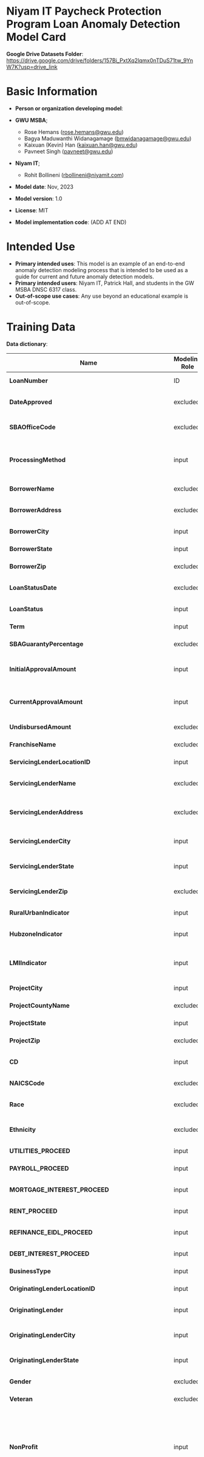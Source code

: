 # Niyam IT Paycheck Protection Program Loan Anomaly Detection Model Card

**Google Drive Datasets Folder**: https://drive.google.com/drive/folders/157Bi_PxtXq2lqmx0nTDuS71tw_9YnW7K?usp=drive_link

# Basic Information

* **Person or organization developing model**:
* **GWU MSBA**;
  * Rose Hemans (rose.hemans@gwu.edu)
  * Bagya Maduwanthi Widanagamage (bmwidanagamage@gwu.edu)
  * Kaixuan (Kevin) Han (kaixuan.han@gwu.edu)
  * Pavneet Singh (pavneet@gwu.edu)
* **Niyam IT**;
  * Rohit Bollineni (rbollineni@niyamit.com)
  
* **Model date**: Nov, 2023
* **Model version**: 1.0
* **License**: MIT
* **Model implementation code**: (ADD AT END)

# Intended Use
* **Primary intended uses**: This model is an example of an end-to-end anomaly detection modeling process that is intended to be used as a guide for current and future anomaly detection models.
* **Primary intended users**: Niyam IT, Patrick Hall, and students in the GW MSBA DNSC 6317 class.
* **Out-of-scope use cases**: Any use beyond an educational example is out-of-scope.

# Training Data

**Data dictionary**: 

| Name                              | Modeling Role | Measurement Level | Description                                                               |
| --------------------------------- | ------------- | ----------------- | ------------------------------------------------------------------------- |
| **LoanNumber**                    | ID            | int               | unique row identifier                                                      |
| **DateApproved**                  | excluded         | date              | date when the loan was approved                                            |
| **SBAOfficeCode**                 | excluded         | categorical       | SBA Origination Office Code                                                |
| **ProcessingMethod**              | input         | categorical       | Loan Delivery Method (PPP for first draw; PPS for second draw)             |
| **BorrowerName**                  | excluded         | text              | Name of the borrower                                                       |
| **BorrowerAddress**               | excluded         | text              | Street address of the borrower                                             |
| **BorrowerCity**                  | input         | categorical       | City of the borrower                                                        |
| **BorrowerState**                 | input         | categorical       | State of the borrower                                                       |
| **BorrowerZip**                   | excluded         | categorical       | Zip code of the borrower                                                   |
| **LoanStatusDate**                | excluded         | date              | Date indicating the loan status                                            |
| **LoanStatus**                    | input         | categorical       | Description of loan status                                                 |
| **Term**                          | input         | int               | Loan Maturity in Months                                                    |
| **SBAGuarantyPercentage**         | excluded         | float             | Percentage of SBA Guaranty                                                 |
| **InitialApprovalAmount**         | input         | float             | Loan Approval Amount (at origination)                                      |
| **CurrentApprovalAmount**         | input         | float             | Loan Approval Amount (current)                                             |
| **UndisbursedAmount**             | excluded         | float             | Amount not yet disbursed                                                   |
| **FranchiseName**                 | excluded         | categorical       | Name of the franchise                                                      |
| **ServicingLenderLocationID**     | input         | categorical       | Lender Location ID                                                         |
| **ServicingLenderName**           | excluded         | categorical       | Name of the servicing lender                                               |
| **ServicingLenderAddress**        | excluded         | text              | Street address of the servicing lender                                     |
| **ServicingLenderCity**           | input         | categorical       | City of the servicing lender                                               |
| **ServicingLenderState**          | input         | categorical       | State of the servicing lender                                              |
| **ServicingLenderZip**            | excluded         | categorical       | Zip code of the servicing lender                                           |
| **RuralUrbanIndicator**           | input         | categorical       | Indicator for rural or urban                                               |
| **HubzoneIndicator**              | input         | categorical       | Indicator for Hubzone (Y/N)                                                |
| **LMIIndicator**                  | input         | categorical       | Indicator for Low to Moderate Income (Y/N)                                 |
| **ProjectCity**                   | input         | categorical       | City of the project                                                        |
| **ProjectCountyName**             | excluded         | categorical       | County Name of the project                                                 |
| **ProjectState**                  | input         | categorical       | State of the project                                                       |
| **ProjectZip**                    | excluded         | categorical       | Zip code of the project                                                    |
| **CD**                            | input         | categorical       | Project Congressional District                                              |
| **NAICSCode**                     | excluded         | categorical       | NAICS 6 digit code                                                         |
| **Race**                          | excluded         | categorical       | Borrower Race Description                                                  |
| **Ethnicity**                     | excluded         | categorical       | Borrower Ethnicity Description                                             |
| **UTILITIES_PROCEED**             | input         | float             | Proceeds for utilities                                                     |
| **PAYROLL_PROCEED**               | input         | float             | Proceeds for payroll                                                       |
| **MORTGAGE_INTEREST_PROCEED**     | input         | float             | Proceeds for mortgage interest                                             |
| **RENT_PROCEED**                  | input         | float             | Proceeds for rent                                                          |
| **REFINANCE_EIDL_PROCEED**        | input         | float             | Proceeds for EIDL refinance                                                |
| **DEBT_INTEREST_PROCEED**         | input         | float             | Proceeds for debt interest                                                 |
| **BusinessType**                  | input         | categorical       | Description of business type                                               |
| **OriginatingLenderLocationID**   | input         | categorical       | Originating Lender ID                                                      |
| **OriginatingLender**             | input         | categorical       | Name of the originating lender                                             |
| **OriginatingLenderCity**         | input         | categorical       | City of the originating lender                                             |
| **OriginatingLenderState**        | input         | categorical       | State of the originating lender                                            |
| **Gender**                        | excluded         | categorical       | Gender Indicator                                                           |
| **Veteran**                       | excluded         | categorical       | Veteran Indicator                                                          |
| **NonProfit**                     | input         | categorical       | 'Yes' if Business Type = Non-Profit Organization or Non-Profit Childcare Center or 501(c) Non Profit |
| **UTILITIES_PROCEED_purpose**     | input         | categorical       | Purpose of utilities proceeds                                              |
| **PAYROLL_PROCEED_purpose**       | input         | categorical       | Purpose of payroll proceeds                                                |
| **MORTGAGE_INTEREST_PROCEED_purpose** | input    | categorical       | Purpose of mortgage interest proceeds                                      |
| **RENT_PROCEED_purpose**          | input         | categorical       | Purpose of rent proceeds                                                   |
| **REFINANCE_EIDL_PROCEED_purpose**| input        | categorical       | Purpose of EIDL refinance proceeds                                         |
| **HEALTH_CARE_PROCEED_purpose**   | input         | categorical       | Purpose of healthcare proceeds                                             |
| **DEBT_INTEREST_PROCEED_purpose** | input         | categorical       | Purpose of debt interest proceeds                                          |
| **NAICS Industry Description**    | input         | categorical       | Description of NAICS industry                                              |
| **Size standards in number of employees** | input | categorical  | Size standards in number of employees                                      |
| **Forgiven**                      | input        | categorical       | Categorical indicator if the loan is forgiven                              |
| **non_forgiven_loan_portion**     | input        | float             | Portion of the loan not forgiven                                           |
| **ApprovalDifference**            | input        | float             | Difference between initial and current approval amount                     |
| **ApprovalDifference_per_employee** | input     | float             | Approval difference per employee                                           |
| **InitialApprovalAmount_per_employee** | input  | float             | Initial approval amount per employee                                       |
| **CurrentApprovalAmount_per_employee** | input  | float             | Current approval amount per employee                                       |
| **UTILITIES_PROCEED_per_employee** | input       | float             | Utilities proceeds per employee                                            |
| **PAYROLL_PROCEED_per_employee**  | input       | float             | Payroll proceeds per employee                                              |
| **MORTGAGE_INTEREST_PROCEED_per_employee** | input | float      | Mortgage interest proceeds per employee                                   |
| **RENT_PROCEED_per_employee**     | input        | float             | Rent proceeds per employee                                                 |
| **REFINANCE_EIDL_PROCEED_per_employee** | input | float           | EIDL refinance proceeds per employee                                       |
| **HEALTH_CARE_PROCEED_per_employee** | input   | float             | Healthcare proceeds per employee                                           |
| **DEBT_INTEREST_PROCEED_per_employee** | input | float           | Debt interest proceeds per employee                                        |
| **ForgivenessAmount_per_employee** | input       | float             | Forgiveness amount per employee                                            |
| **Prior PPP count**               | input         | int               | Count of previous PPP loans                                                |
| **Prior PPS count**               | input         | int               | Count of previous PPS loans                                                |
| **expected_UTILITIES_PROCEED**    | input        | float             | Expected utilities proceeds                                                |
| **expected_PAYROLL_PROCEED**      | input        | float             | Expected payroll proceeds                                                  |
| **expected_MORTGAGE_INTEREST_PROCEED** | input | float           | Expected mortgage interest proceeds                                        |
| **expected_RENT_PROCEED**         | input        | float             | Expected rent proceeds                                                     |
| **expected_REFINANCE_EIDL_PROCEED** | input      | float             | Expected EIDL refinance proceeds                                           |
| **expected_HEALTH_CARE_PROCEED**  | input        | float             | Expected healthcare proceeds                                               |
| **expected_DEBT_INTEREST_PROCEED** | input      | float             | Expected debt interest proceeds                                            |
| **expected_ForgivenessAmount**    | input        | float             | Expected forgiveness amount                                                |
| **expected_ApprovalDifference**   | input        | float             | Expected approval difference                                               |
| **expected_InitialApprovalAmount** | input       | float             | Expected initial approval amount                                            |
| **expected_CurrentApprovalAmount** | input       | float             | Expected current approval amount                                           |
| **deviant_JR**                    | input         | float             | Deviant value for jobs reported                                                      |
| **deviant_JR_risk_score**         | input        | float             | Risk score for deviant jobs reported                                                  |
| **deviant_UTILITIES_PROCEED**     | input         | float             | Deviant value for utilities proceeds                                       |
| **deviant_PAYROLL_PROCEED**       | input         | float             | Deviant value for payroll proceeds                                         |
| **deviant_MORTGAGE_INTEREST_PROCEED** | input   | float             | Deviant value for mortgage interest proceeds                               |
| **deviant_RENT_PROCEED**          | input         | float             | Deviant value for rent proceeds                                            |
| **deviant_HEALTH_CARE_PROCEED**   | input         | float             | Deviant value for healthcare proceeds                                      |
| **deviant_DEBT_INTEREST_PROCEED** | input         | float             | Deviant value for debt interest proceeds                                   |
| **deviant_ForgivenessAmount**     | input         | float             | Deviant value for forgiveness amount                                       |
| **deviant_ApprovalDifference**    | input         | float             | Deviant value for approval difference                                      |
| **deviant_InitialApprovalAmount** | input         | float             | Deviant value for initial approval amount                                  |
| **deviant_CurrentApprovalAmount** | input         | float             | Deviant value for current approval amount                                  |
| **deviant_UTILITIES_PROCEED_risk_score** | input | float           | Risk score for deviant utilities proceeds                                  |
| **deviant_PAYROLL_PROCEED_risk_score** | input   | float           | Risk score for deviant payroll proceeds                                    |
| **deviant_MORTGAGE_INTEREST_PROCEED_risk_score** | input | float   | Risk score for deviant mortgage interest proceeds                          |
| **deviant_RENT_PROCEED_risk_score** | input     | float           | Risk score for deviant rent proceeds                                       |
| **deviant_REFINANCE_EIDL_PROCEED_risk_score** | input | float      | Risk score for deviant EIDL refinance proceeds                             |
| **deviant_HEALTH_CARE_PROCEED_risk_score** | input  | float           | Risk score for deviant healthcare proceeds                                 |
| **deviant_DEBT_INTEREST_PROCEED_risk_score** | input | float        | Risk score for deviant debt interest proceeds                              |
| **deviant_ForgivenessAmount_risk_score** | input | float           | Risk score for deviant forgiveness amount                                  |
| **deviant_ApprovalDifference_risk_score** | input | float          | Risk score for deviant approval difference                                 |
| **deviant_InitialApprovalAmount_risk_score** | input | float        | Risk score for deviant initial approval amount                             |
| **deviant_CurrentApprovalAmount_risk_score** | input | float        | Risk score for deviant current approval amount                             |
| **average_risk_score**            | output        | float             | Average risk score                                                         |



* **Source of training data**:
* Small Business Administration (https://data.sba.gov/dataset/ppp-foia),
* Data.gov (https://catalog.data.gov/dataset/small-business-administration-sba-size-standards-table)
  
* **Number of rows in training data**:
  * Training rows: 965,548
 
# Model details
* **Columns used as inputs in the final model**: 'ProcessingMethod', 'LoanStatus', 'Term',
                  'InitialApprovalAmount', 'CurrentApprovalAmount', 'ForgivenessAmount', 
                  'RuralUrbanIndicator', 'HubzoneIndicator', 'LMIIndicator',
                  'BusinessAgeDescription', 'CD', 'JobsReported', 'NonProfit',
                  'BusinessType', 'NAICS Industry Description', 'Size standards in number of employees',
                  'UTILITIES_PROCEED', 'PAYROLL_PROCEED', 'MORTGAGE_INTEREST_PROCEED',
                  'RENT_PROCEED', 'REFINANCE_EIDL_PROCEED', 'HEALTH_CARE_PROCEED', 'DEBT_INTEREST_PROCEED',
                  'non_forgiven_loan_portion', 'ApprovalDifference', 'ApprovalDifference_per_employee',
                  'InitialApprovalAmount_per_employee', 'CurrentApprovalAmount_per_employee',
                  'UTILITIES_PROCEED_per_employee', 'PAYROLL_PROCEED_per_employee', 'MORTGAGE_INTEREST_PROCEED_per_employee',
                  'RENT_PROCEED_per_employee', 'REFINANCE_EIDL_PROCEED_per_employee', 'HEALTH_CARE_PROCEED_per_employee',
                  'DEBT_INTEREST_PROCEED_per_employee', 'ForgivenessAmount_per_employee',
                  'BorrowerCity', 'BorrowerState', 'ServicingLenderCity', 'ServicingLenderState',
                  'ServicingLenderLocationID', 'ProjectCity', 'ProjectState',
                  'OriginatingLenderLocationID', 'OriginatingLender', 'OriginatingLenderCity', 'OriginatingLenderState',
                  'deviant_JR', 'deviant_UTILITIES_PROCEED', 'deviant_PAYROLL_PROCEED', 'deviant_MORTGAGE_INTEREST_PROCEED',
                  'deviant_RENT_PROCEED', 'deviant_REFINANCE_EIDL_PROCEED', 'deviant_HEALTH_CARE_PROCEED',
                  'deviant_DEBT_INTEREST_PROCEED', 'deviant_ForgivenessAmount', 'deviant_ApprovalDifference',
                  'deviant_InitialApprovalAmount', 'deviant_CurrentApprovalAmount'
  
* **Type of model**: Unsupervised Average Weighted Ensemble Anomaly Detection
  
## Model Composition and Methodology:
The ensemble model comprises three components:

### 1. Isolation Forest (SKL IF)
   * **Software used to implement the model**: Python, scikit-learn
   * **Version of the modeling software**: Python 3.9.12, scikit-learn 1.0.2
   * **Hyperparameters or other settings of model**:
 
```
IsolationForest(n_estimators=50, max_samples = auto, contamination = 0.01, max_features = 1.0, bootstrap = False, n_jobs = None, random_state=12345, verbose = 0, warm_start = False)
```

* **The scikit-learn Isolation Forest model is an unsupervised machine learning algorithm used for anomaly detection, isolating anomalies by constructing random decision trees and identifying instances that require fewer partitions to isolate:**
  * Rare and distant points are anomalies.
  * Isolation Forest uses random trees to isolate anomalies.
  * Randomly selects features and split values for tree construction.
  * Anomalies closer to tree roots need fewer partitions.
  * Shorter average path lengths across trees flag anomalies.

* **Advantages**:
  * Scalability
  * Robust to outliers
  * Minimal hyperparameters
  * Extensive documentation and online support
  * User friendly

* **Disadvantages**:
  * Struggles with dense data
  * Difficulty handling multimodal data
  * Random sensitivity
  
### 2. Isolation Forest (H2O IF)

   * **Software used to implement the model**: Python, H2O
   * **Version of the modeling software**: Python 3.9.12, H2O 3.44.0.1
   * **Hyperparameters or other settings of model**:

```
hyper_params = {
    'ntrees':list(range(20, 140, 20)),
    'max_depth':list(range(2, 30, 2)),
    'sample_rate':[s/float(10) for s in range(1, 11)],
    'col_sample_rate_per_tree' : [s/float(10) for s in range(1, 11)]}

search_criteria = {
    "strategy": "RandomDiscrete",
    "max_models": 50,
    "seed": 100,
    'max_runtime_secs':3600}

# Set up grid search
grid = H2OGridSearch(
    model=H2OIsolationForestEstimator,
    grid_id='iso_grid1',
    hyper_params=hyper_params,
    search_criteria=search_criteria
)
```

```
train, test = ppp_model.split_frame(ratios = [0.70])
grid.train(x=anomaly_inputs, training_frame=train)
```

```
isolationForest(ntrees = 40.0, max_depth = 24.0, sample_rate = 0.9, col_sample_rate_per_tree = 1.0)
```

* **Advantages**:
  * Leverages distributed computing and parallelization
  * Automated hyperparameter optimization (AutoML)
  * Integration with H2O's framework and ecosystem

* **Disadvantages**:
  * Complexity and steeper learning curve
  * Limited documentation and community support available

### Quantitative Analysis

**Isolation Forest (H2O)**

| Anomaly Score | Normalized Anomaly Score |
| ------------- | ------------------------ |
| 22.913 | 0.006|

| Number of Trees | Number of Internal Trees | Model Size in Bytes | Min Depth | Max Depth | Min Leaves | Max Leaves | Mean Leaves |
| --------------- | ------------------------ | ------------------- | --------- | --------- | ---------- | ---------- | ----------- |
| 40.0 | 40.0 | 9,689,439.0 | 24.0 | 24.0 | 24.0 | 7030.0 | 34,088.0 | 19,211.75 |

### 3. Average Risk Score (AVR)
   * **Software used to implement the model**: Python, pandas
   * **Version of the modeling software**: Python 3.9.12
   * **Calculation of average risk score**:
     * Using industry size standards, we calculated standard 'expected' figures for 'per employee' data for UTILITIES_PROCEED, PAYROLL_PROCEED, MORTGAGE_INTEREST_PROCEED, REFINANCE_EIDL_PROCEED, HEALTH_CARE_PROCEED, DEBT_INTEREST_PROCEED, InitialApprovalAmount, CurrentApprovalAmount, ApprovalDifference, and ForgivenessAmount.
     * We then calculated 'deviant' figures by calculating the difference between actual and 'expected' figures for each loan.
     * Risk scores for each figure were calculated by percentile rank among all loans.
     * The final average risk score is a simple arithmetic mean of risk scores:

```
# Calculate Average Risk Score
clean['average_risk_score'] = clean[['deviant_UTILITIES_PROCEED_risk_score',
            'deviant_PAYROLL_PROCEED_risk_score',
            'deviant_MORTGAGE_INTEREST_PROCEED_risk_score',
            'deviant_RENT_PROCEED_risk_score',
            'deviant_REFINANCE_EIDL_PROCEED_risk_score',
            'deviant_HEALTH_CARE_PROCEED_risk_score',
            'deviant_DEBT_INTEREST_PROCEED_risk_score',
            'deviant_ForgivenessAmount_risk_score',
            'deviant_ApprovalDifference_risk_score',
            'deviant_InitialApprovalAmount_risk_score',
            'deviant_CurrentApprovalAmount_risk_score']].mean(axis=1)
```     
 
**Columns as outputs of models**: 'final_anomaly_score', 'final_blended_anomaly_indicator'

# General Exploratory Data Analysis

#### Correlation Heatmap

Initial and Current Approval Amount were both highly correlated with ForgivenessAmount, indicating both in a statistical sense the higher the approval amount, the higher the forgiveness amount but logically of the loans that were forgiven, it would seem that they were mostly, if not completely forgiven, rather than just partially.

Initial and Current Approval Amount were both highly correlated with PAYROLL_PROCEED, indicating that most loans were used to process Payroll rather than utilities, mortgage interest, rent, EIDL refinancing, healthcare, or debt interest. Ranked by correlation: payroll, rent, healthcare, mortgage interest, debt interest, EIDL refinance.

Initial and Current Approval amount were highly correlated with JobsReported, indicating that the SBA and lenders generally approved higher loan amounts for businesses that reported more jobs.

![Correlation Heatmap](https://github.com/rosehemans/Niyam-IT-PPP-Anomaly-Detection/blob/ee4f7b246230f672a385bee2b54b08c403ef758f/Graphs/ppp_eda_corr.png)


#### Initial and Current Approval Amount Scatter Plot

The lower the initial and current approval amount, the more likely loans will center around the line of best fit. The distribution of residuals is not constant as initial and current approval amounts rise as we can see points more sporadically plotted further from the line of best fit.

![Init/Current Approval Scatter](https://github.com/rosehemans/Niyam-IT-PPP-Anomaly-Detection/blob/ee4f7b246230f672a385bee2b54b08c403ef758f/Graphs/ppp_eda_intial_current_scatter.png)


#### Applications by Industry

Full service restaurants by far accounted for the most number of loan applications. Professional offices like Offices of Physicians, Offices of Lawyers, Offices of Dentists were also particularly prevalent for industries where loan applications were high.

![Loan Apps by Industry](https://github.com/rosehemans/Niyam-IT-PPP-Anomaly-Detection/raw/d106ed5d65b20b7452d978c242dae2fdc14b9097/ppp_eda_industries_count.png)

#### Applications by Loan Draw

Roughly 70% of all applications were for First Draw PPP loans, with the remainder representing Second Draw PPS loans. Officially, only those who have fewer than 300 employees, have previously received a First Draw PPP loan or can demonstrate at least a 25% reduction in gross receipts between comparable quarters in 2019 and 2020 were eligible for Second Draw PPP loans.

![Draw Plot](https://github.com/rosehemans/Niyam-IT-PPP-Anomaly-Detection/raw/796f17f3202385c02922176d58d13288f9a8c37a/ppp_eda_draw_plot.png)


#### Loan Term by Draw

In general, we can say that Second Draw PPS loans on average had a higher loan term than that of First Draw PPP loans. The mean loan term for PPP loans was 24.5 months while for PPS loans it was 52 months.

![Loan Term Histogram](https://github.com/rosehemans/Niyam-IT-PPP-Anomaly-Detection/blob/ee4f7b246230f672a385bee2b54b08c403ef758f/Graphs/ppp_eda_term_draw.png)


#### Loans by State

In accordance with population size, California, Texas, New York, and Florida were the top 4 states for the number of applications.

![States](https://github.com/rosehemans/Niyam-IT-PPP-Anomaly-Detection/blob/ee4f7b246230f672a385bee2b54b08c403ef758f/Graphs/ppp_eda_state.png)


#### Current Loan Amount Per Employee by Jobs Reported

We can start to analyze outliers here by observing very large loan amounts borrowed for companies with very low numbers of jobs reported. Many companies reporting less than 10 employees can be seen to have borrowed excessively large loan amounts.

![Current PE by JR](https://github.com/rosehemans/Niyam-IT-PPP-Anomaly-Detection/blob/ee4f7b246230f672a385bee2b54b08c403ef758f/Graphs/ppp_eda_loan_amount_emp.png)


# AVR Model Exploratory Data Analysis

After calculating the average risk score for each loan, we have prepared the following EDA:

#### Distribution of Average Risk Scores

The mean average risk score for all loans was 0.228 and the threshold for the top 1.5% of risk scores was 0.545. Below are some other notable thresholds:

* Threshold for the top 10% of risk scores: 0.394
* Threshold for the top 5% of risk scores: 0.442
* Threshold for the top 1% of risk scores: 0.586

![Average Risk Score Histogram](https://github.com/rosehemans/Niyam-IT-PPP-Anomaly-Detection/blob/ee4f7b246230f672a385bee2b54b08c403ef758f/Graphs/ppp_avr_score_hist.png)


### Correlation of Numerical Features with Average Risk Score

The deviant amounts for Forgiveness Amount, Initial Approval Amount, Current Approval Amount were most highly correlated with average risk score despite all deviant risk scores being equally weighted in the Average Risk Score calculation (i.e., actual amount - expected amount based on industry size standards).

![Correlation of AVR with Numerical Features](https://github.com/rosehemans/Niyam-IT-PPP-Anomaly-Detection/blob/ee4f7b246230f672a385bee2b54b08c403ef758f/Graphs/ppp_avr_corr.png)


# scikit-learn Isolation Forest Model Exploratory Data Analysis

#### Distribution of SKL IF Anomaly Scores

The mean for anomaly scores from the sklearn Isolation Forest model was 0.0156. The model outputted 1.01% of the dataset as suspected anomalies.

![sklearn Score Histogram](https://github.com/rosehemans/Niyam-IT-PPP-Anomaly-Detection/blob/ee4f7b246230f672a385bee2b54b08c403ef758f/Graphs/ppp_skl_score_hist.png)


#### Feature Importance for SKL IF

PAYROLL_PROCEED_per_empoyee, Size standards in number of employees, ForgivenessAmount, and JobsReported were the most important features in this model. BorrowerState closely led and was noted for further EDA at the end of the final model.

![sklearn Feature Importance](https://github.com/rosehemans/Niyam-IT-PPP-Anomaly-Detection/blob/ee4f7b246230f672a385bee2b54b08c403ef758f/Graphs/ppp_sklearn_feature_importance.png)


#### Surrogate Model

We ran a surrogate model to provide a simplified interpretable model that mimics the predictions of our more complex and computationally expensive Isolation Forest model. This surrogate model is an Isolation Forest model with just one tree and the following parameters:

```
global_surrogate_dt = H2OIsolationForestEstimator(model_id = model_id,
                                               ntrees = 1, max_depth = 3,
                                               sample_rate = 1, mtries = 2, seed=12345)
global_surrogate_dt.train(training_frame = train, x = anomaly_inputs, y = "anomaly")
```

**Model Summary**:

| Number of Trees | Number of Internal Trees | Model Size in Bytes | Min Depth | Max Depth | Min Leaves | Max Leaves | Mean Leaves |
| --------------- | ------------------------ | ------------------- | --------- | --------- | ---------- | ---------- | ----------- |
| 1.0 | 1.0 | 133.0 | 3.0 | 3.0 | 3.0 | 6.0 | 6.0 | 6.0 |

*Since the surrogate isolation forest model has just one decision tree, we have named it a decision tree but we would like to note that the model is still used in the context of anomaly detection and not classification since this is an unsupervised learning task.*

Here we can interpret the rules of the tree where UTILITIES_PROCEED_per_employee, deviant_ApprovalDifference, ServicingLenderCity, JobsReported, HEALTH_CARE_PROCEED and deviant_JR (jobs reported) were some of the most important features for splitting.

![Surrogate Model](https://github.com/rosehemans/Niyam-IT-PPP-Anomaly-Detection/blob/ee4f7b246230f672a385bee2b54b08c403ef758f/Graphs/ppp_sklearn_surrogate_dt.png)


# H2O IF Model Exploratory Data Analysis

#### Distribution of H2O IF Anomaly Scores

The mean anomaly score for this model was 0.005, with the top 2.6% of scores being assigned as suspected anomalies by the model. The score threshold for these top 2.6% suspected anomalies was 0.036.

![H2O IF Anomaly Scores Histogram](https://github.com/rosehemans/Niyam-IT-PPP-Anomaly-Detection/blob/ee4f7b246230f672a385bee2b54b08c403ef758f/Graphs/ppp_h2o_score_hist.png)


#### Correlation of Numerical Features with H2O IF Model Anomaly Scores

InitialApprovalAmount (0.42), CurrentApprovalAmount (0.42), PAYROLL_PROCEED (0.37), and ForgivenessAmount (0.37) were top for strong positive correlation with the anomaly risk score for this model.

![H2O IF Anomaly Score Correlations](https://github.com/rosehemans/Niyam-IT-PPP-Anomaly-Detection/blob/ee4f7b246230f672a385bee2b54b08c403ef758f/Graphs/ppp_h20_if_corr.png)


#### Geographical Analysis of Suspected Anomalies from H2O IF Model

The 'Top 10 States by Anomaly Percentage per State' graph at the bottom shows Wyoming (13.9%), Alaska (12.8%), Alabama (5.9%), and Wisconsin (5.0%) were the top 4 known states where suspected anomalous loans occurred the most. 

The top two graphs show clearly just how different the top 10 states for suspected anomalous loans per 100,000 people are compared to top states for normal loans. Wyoming (51 anomalous loans per 100k) and Arkansas (46 anomalous loans per 100k) had the highest absolute number of suspected anomalous loans adjusted for state population size.

In comparison, DC (641 normal loans and 14 anomalous loans per 100k), North Dakota (402 normal loans and 12 anomalous loans per 100k), and Massachusetts (361 normal loans and 8 anomalous loans per 100k) were the top states for number of normal loans adjusted for state population size, whilst still exhibiting low anomalous loan rates.

![Geo Analysis H20](https://github.com/rosehemans/Niyam-IT-PPP-Anomaly-Detection/blob/ee4f7b246230f672a385bee2b54b08c403ef758f/Graphs/ppp_h2o_geo.png)


#### Industry Analysis of Suspected Anomalies from H2O IF Model

New Car Dealers (2.03%), Full-Service Restaurants (1.76%), Couriers and Express Delivery Services (1.65%), and Limited Full Service Restaurants (1.41%) were top 3 known industries for suspected anomalous loans. Almost 8% of all suspected anomalous loans either did not report a valid NAICS code on their application or NAICS code data was missing in the SBA data collection process.

![H2O Industry Analysis](https://github.com/rosehemans/Niyam-IT-PPP-Anomaly-Detection/blob/ee4f7b246230f672a385bee2b54b08c403ef758f/Graphs/ppp_h2o_industries.png)


![H2O Industries Word Cloud](https://github.com/rosehemans/Niyam-IT-PPP-Anomaly-Detection/blob/ee4f7b246230f672a385bee2b54b08c403ef758f/Graphs/ppp_h2o_industries_wc.png)

# Final Blended Model Exploratory Data Analysis

#### Distribution of Final Risk Scores

The vast majority of loans had a risk score between 0.0 and 0.2. The mean risk score was 0.13 and the histogram below displays right skew as expected. The top 1.5% of loans had a risk score threshold of 0.328.

![Final Risk Score Histogram](https://github.com/rosehemans/Niyam-IT-PPP-Anomaly-Detection/blob/ee4f7b246230f672a385bee2b54b08c403ef758f/Graphs/ppp_final_score_hist.png)


#### Jaccard Heatmap of Final Model Components (AVR, H2O IF, SKL IF)

* The two machine learning models (H20 IF and SKL IF) had the highest intersection of unique loans with a Jaccard Similarity Coefficient (JSC) of 0.3279.

* The AVR model had a JSC of 0.1653 with the SKL IF model.

![Jaccard Heatmap](https://github.com/rosehemans/Niyam-IT-PPP-Anomaly-Detection/blob/ee4f7b246230f672a385bee2b54b08c403ef758f/Graphs/ppp_jaccard.png)

# Ethical Considerations

* **Racial and Demographic Bias**: Excluding explicit demographic information doesn't eliminate thr risk of encoding bias. Anomaly detection models can be trained on proxies of correlated features where racial of demographic bias is still perpertuate. 
* **Ambiguity in Validation**: In unsupervised anomaly detection, the absence of labeled data identifying actual anomalies or fraud makes it challenging to validate the model's predictions accurately. We encourage analysis and decisions to be made based on differences of trends in features between suspected anomalies and suspected normal loans. This paired with significant domain knowledge of fraud detection for loans of this type will mitigate this ethical concern.
* **Transparency and Complexity**: Blended machine learning models can be highly complex. The incorporation of three algorithms makes interpretability difficult. To the best of our ability, we have provided as transparent and interpretable of a model card as possible.


# Risk Considerations
* **False Positives and False Negatives**: Even without labels, anomaly detection models may incorrectly label normal instances as anomalies (false positives) or fail to identify actual anomalies (false negatives).
* **Model Robustness and Generalization**: This model may perform well on this PPP dataset, but might fail to generalize to a new loan program dataset.
* **Data Quality**: The dataset included many missing values, some of which were indentified as missing from the original loan applications. However, some missing values may be the result of poor data collection practices from the data sources provided. There is little evidence of how to identify the difference.

These risks can be mitigated by applying decision-making paired only with extensive domain knowledge of fraud detection.


# Potential Next Steps
* Run a cost-benefit analysis
* Formally investigate the 2642 loans identified as suspected anomalies by all three model components
* Adjust additional hyperparameter settings
* 

# Author Contributions
* RH served as the primary contributor for the model card
* KH and PS contributed equally for the SKL IF notebook
* BW served as the primary contributor for the H2O IF notebook
* RH served as the primary contributor for the AVR model notebook
* PS, KH, BW, and RH contributed equally to EDA across all notebooks
* PS, KH, and BW contributed equally to the EDA dashboards using Tableau



